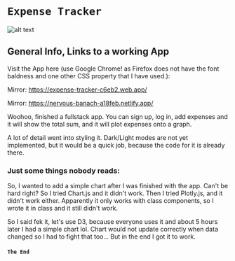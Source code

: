 # `Expense Tracker`

![alt text](https://repository-images.githubusercontent.com/437014721/83c61d6b-8e31-475d-8dc2-7cdd6f950e9a)


## General Info, Links to a working App
Visit the App here (use Google Chrome! as Firefox does not have the font baldness and one other CSS property that I have used.):

Mirror: https://expense-tracker-c6eb2.web.app/

Mirror: https://nervous-banach-a18feb.netlify.app/

Woohoo, finished a fullstack app. You can sign up, log in, add expenses and it will show the total sum, and it will plot expenses onto a graph. 

A lot of detail went into styling it. Dark/Light modes are not yet implemented, but it would be a quick job, because the code for it is already there.


### Just some things nobody reads:
So, I wanted to add a simple chart after I was finished with the app. Can't be hard right?
So I tried Chart.js and it didn't work. Then I tried Plotly.js, and it didn't work either. Apparently it only works with class components, so I wrote it in class and it still didn't work.

So I said fek it, let's use D3, because everyone uses it and about 5 hours later I had a simple chart lol. Chart would not update correctly when data changed so I had to fight that too... But in the end I got it to work.


#### `The End`

